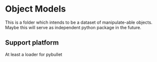# Object Models
This is a folder which intends to be a dataset of manipulate-able objects.
Maybe this will serve as independent python package in the future.

## Support platform
At least a loader for pybullet
